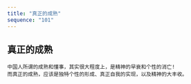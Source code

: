 ```yaml
---
title: "真正的成熟"
sequence: "101"
---
```


## 真正的成熟

```text
中国人所谓的成熟和懂事，其实很大程度上，是精神的早衰和个性的消亡!
而真正的成熟，应该是独特个性的形成、真正自我的实现，以及精神的大丰收。
```

